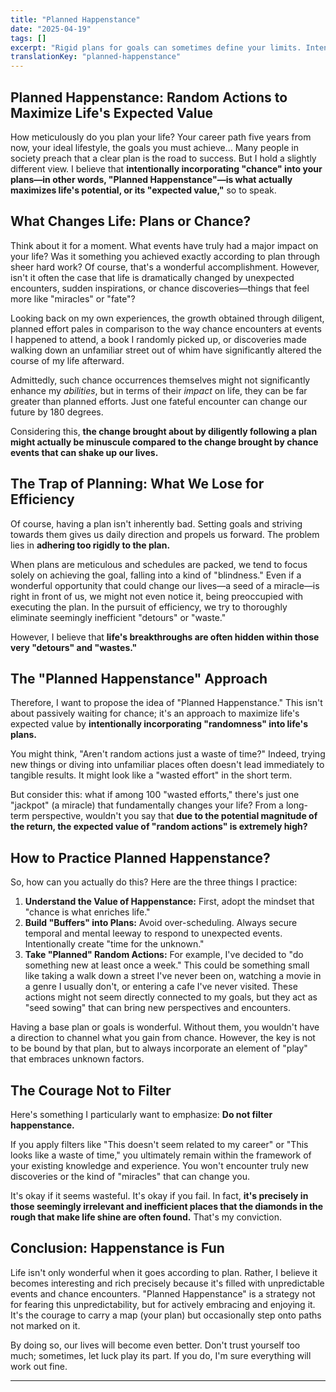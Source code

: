```yaml
---
title: "Planned Happenstance"
date: "2025-04-19"
tags: []
excerpt: "Rigid plans for goals can sometimes define your limits. Intentionally incorporating Planned Happenstance into daily life can maximize life's long-term potential (expected value)"
translationKey: "planned-happenstance"
---
```



## Planned Happenstance: Random Actions to Maximize Life's Expected Value

How meticulously do you plan your life? Your career path five years from now, your ideal lifestyle, the goals you must achieve... Many people in society preach that a clear plan is the road to success. But I hold a slightly different view. I believe that **intentionally incorporating "chance" into your plans—in other words, "Planned Happenstance"—is what actually maximizes life's potential, or its "expected value,"** so to speak.


## What Changes Life: Plans or Chance?

Think about it for a moment. What events have truly had a major impact on your life? Was it something you achieved exactly according to plan through sheer hard work? Of course, that's a wonderful accomplishment. However, isn't it often the case that life is dramatically changed by unexpected encounters, sudden inspirations, or chance discoveries—things that feel more like "miracles" or "fate"?

Looking back on my own experiences, the growth obtained through diligent, planned effort pales in comparison to the way chance encounters at events I happened to attend, a book I randomly picked up, or discoveries made walking down an unfamiliar street out of whim have significantly altered the course of my life afterward.

Admittedly, such chance occurrences themselves might not significantly enhance my *abilities*, but in terms of their *impact* on life, they can be far greater than planned efforts. Just one fateful encounter can change our future by 180 degrees.

Considering this, **the change brought about by diligently following a plan might actually be minuscule compared to the change brought by chance events that can shake up our lives.**


## The Trap of Planning: What We Lose for Efficiency

Of course, having a plan isn't inherently bad. Setting goals and striving towards them gives us daily direction and propels us forward. The problem lies in **adhering too rigidly to the plan.**

When plans are meticulous and schedules are packed, we tend to focus solely on achieving the goal, falling into a kind of "blindness." Even if a wonderful opportunity that could change our lives—a seed of a miracle—is right in front of us, we might not even notice it, being preoccupied with executing the plan. In the pursuit of efficiency, we try to thoroughly eliminate seemingly inefficient "detours" or "waste."

However, I believe that **life's breakthroughs are often hidden within those very "detours" and "wastes."**


## The "Planned Happenstance" Approach

Therefore, I want to propose the idea of "Planned Happenstance." This isn't about passively waiting for chance; it's an approach to maximize life's expected value by **intentionally incorporating "randomness" into life's plans.**

You might think, "Aren't random actions just a waste of time?" Indeed, trying new things or diving into unfamiliar places often doesn't lead immediately to tangible results. It might look like a "wasted effort" in the short term.

But consider this: what if among 100 "wasted efforts," there's just one "jackpot" (a miracle) that fundamentally changes your life? From a long-term perspective, wouldn't you say that **due to the potential magnitude of the return, the expected value of "random actions" is extremely high?**


## How to Practice Planned Happenstance?

So, how can you actually do this? Here are the three things I practice:

1.  **Understand the Value of Happenstance:** First, adopt the mindset that "chance is what enriches life."
2.  **Build "Buffers" into Plans:** Avoid over-scheduling. Always secure temporal and mental leeway to respond to unexpected events. Intentionally create "time for the unknown."
3.  **Take "Planned" Random Actions:** For example, I've decided to "do something new at least once a week." This could be something small like taking a walk down a street I've never been on, watching a movie in a genre I usually don't, or entering a cafe I've never visited. These actions might not seem directly connected to my goals, but they act as "seed sowing" that can bring new perspectives and encounters.

Having a base plan or goals is wonderful. Without them, you wouldn't have a direction to channel what you gain from chance. However, the key is not to be bound by that plan, but to always incorporate an element of "play" that embraces unknown factors.


## The Courage Not to Filter

Here's something I particularly want to emphasize: **Do not filter happenstance.**

If you apply filters like "This doesn't seem related to my career" or "This looks like a waste of time," you ultimately remain within the framework of your existing knowledge and experience. You won't encounter truly new discoveries or the kind of "miracles" that can change you.

It's okay if it seems wasteful. It's okay if you fail. In fact, **it's precisely in those seemingly irrelevant and inefficient places that the diamonds in the rough that make life shine are often found.** That's my conviction.


## Conclusion: Happenstance is Fun

Life isn't only wonderful when it goes according to plan. Rather, I believe it becomes interesting and rich precisely because it's filled with unpredictable events and chance encounters. "Planned Happenstance" is a strategy not for fearing this unpredictability, but for actively embracing and enjoying it. It's the courage to carry a map (your plan) but occasionally step onto paths not marked on it.

By doing so, our lives will become even better. Don't trust yourself too much; sometimes, let luck play its part. If you do, I'm sure everything will work out fine.

---
